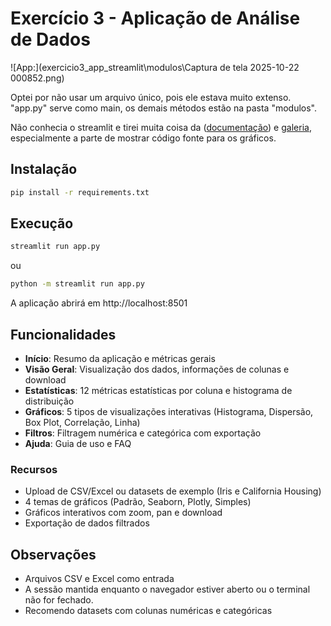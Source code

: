 # Exercício 3 - Aplicação de Análise de Dados 

![App:](exercicio3_app_streamlit\modulos\Captura de tela 2025-10-22 000852.png)

Optei por não usar um arquivo único, pois ele estava muito extenso. "app.py" serve como main, os demais métodos estão na pasta "modulos".

Não conhecia o streamlit e tirei muita coisa da ([documentação](https://docs.streamlit.io/)) e [galeria](https://streamlit.io/gallery), especialmente a parte de mostrar código fonte para os gráficos.

## Instalação

```bash
pip install -r requirements.txt
```

## Execução

```bash
streamlit run app.py
```

ou 

```bash
python -m streamlit run app.py
```

A aplicação abrirá em http://localhost:8501

## Funcionalidades

- **Início**: Resumo da aplicação e métricas gerais
- **Visão Geral**: Visualização dos dados, informações de colunas e download
- **Estatísticas**: 12 métricas estatísticas por coluna e histograma de distribuição
- **Gráficos**: 5 tipos de visualizações interativas (Histograma, Dispersão, Box Plot, Correlação, Linha)
- **Filtros**: Filtragem numérica e categórica com exportação
- **Ajuda**: Guia de uso e FAQ

### Recursos

- Upload de CSV/Excel ou datasets de exemplo (Iris e California Housing)
- 4 temas de gráficos (Padrão, Seaborn, Plotly, Simples)
- Gráficos interativos com zoom, pan e download
- Exportação de dados filtrados


## Observações

- Arquivos CSV e Excel como entrada
- A sessão mantida enquanto o navegador estiver aberto ou o terminal não for fechado.
- Recomendo datasets com colunas numéricas e categóricas
